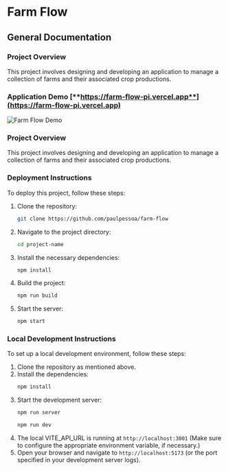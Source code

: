 # Farm Flow

## General Documentation

### Project Overview
This project involves designing and developing an application to manage a collection of farms and their associated crop productions.

### Application Demo [**https://farm-flow-pi.vercel.app**](https://farm-flow-pi.vercel.app)
![Farm Flow Demo](./public/farm--flow.gif)



### Project Overview
This project involves designing and developing an application to manage a collection of farms and their associated crop productions.

### Deployment Instructions
To deploy this project, follow these steps:
1. Clone the repository:
   ```bash
   git clone https://github.com/paulpessoa/farm-flow
   ```
2. Navigate to the project directory:
   ```bash
   cd project-name
   ```
3. Install the necessary dependencies:
   ```bash
   npm install
   ```
4. Build the project:
   ```bash
   npm run build
   ```
5. Start the server:
   ```bash
   npm start
   ```

### Local Development Instructions
To set up a local development environment, follow these steps:
1. Clone the repository as mentioned above.
2. Install the dependencies:
   ```bash
   npm install
   ```
3. Start the development server:
   ```bash
   npm run server
   ```
   ```bash
   npm run dev
   ```
4. The local VITE_API_URL is running at `http://localhost:3001` (Make sure to configure the appropriate environment variable, if necessary.)
5. Open your browser and navigate to `http://localhost:5173` (or the port specified in your development server logs).
